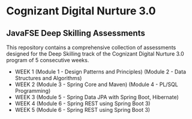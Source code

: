# Cognizant Digital Nurture 3.0 

## JavaFSE Deep Skilling Assessments 
This repository contains a comprehensive collection of assessments designed for the Deep Skilling track of the Cognizant Digital Nurture 3.0 program of 5 consecutive weeks.
* WEEK 1 (Module 1 - Design Patterns and Principles) (Module 2 - Data Structures and Algorithms)
* WEEK 2 (Module 3 - Spring Core and Maven) (Module 4 - PL/SQL Programming)
* WEEK 3 (Module 5 - Spring Data JPA with Spring Boot, Hibernate)
* WEEK 4 (Module 6 - Spring REST using Spring Boot 3)
* WEEK 5 (Module 6 - Spring REST using Spring Boot 3)

 
